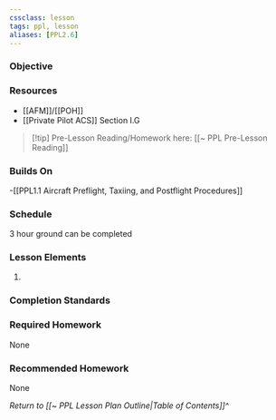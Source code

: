 ```yaml
---
cssclass: lesson
tags: ppl, lesson
aliases: [PPL2.6]
---
```

### Objective


### Resources
- [[AFM]]/[[POH]]
- [[Private Pilot ACS]] Section I.G


> [!tip] Pre-Lesson Reading/Homework here: [[~ PPL Pre-Lesson Reading]]

### Builds On
-[[PPL1.1 Aircraft Preflight, Taxiing, and Postflight Procedures]]


### Schedule
3 hour ground can be completed 

### Lesson Elements 
1.

### Completion Standards


### Required Homework
None

### Recommended Homework
None

*Return to [[~ PPL Lesson Plan Outline|Table of Contents]]^*